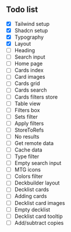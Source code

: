 ## Todo list

- [x] Tailwind setup
- [x] Shadcn setup
- [x] Typography
- [x] Layout
- [ ] Heading
- [ ] Search input
- [ ] Home page
- [ ] Cards index
- [ ] Card images
- [ ] Cards grid
- [ ] Cards search
- [ ] Cards filters store
- [ ] Table view
- [ ] Filters box
- [ ] Sets filter
- [ ] Apply filters
- [ ] StoreToRefs
- [ ] No results
- [ ] Get remote data
- [ ] Cache data
- [ ] Type filter
- [ ] Empty search input
- [ ] MTG icons
- [ ] Colors filter
- [ ] Deckbuilder layout
- [ ] Decklist cards
- [ ] Adding cards
- [ ] Decklist card images
- [ ] Empty decklist
- [ ] Decklist card tooltip
- [ ] Add/subtract copies
